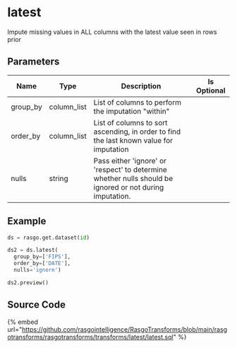 

# latest

Impute missing values in ALL columns with the latest value seen in rows prior

## Parameters

|   Name   |    Type     |                                               Description                                                | Is Optional |
| -------- | ----------- | -------------------------------------------------------------------------------------------------------- | ----------- |
| group_by | column_list | List of columns to perform the imputation "within"                                                       |             |
| order_by | column_list | List of columns to sort ascending, in order to find the last known value for imputation                  |             |
| nulls    | string      | Pass either 'ignore' or 'respect' to determine whether nulls should be ignored or not during imputation. |             |


## Example

```python
ds = rasgo.get.dataset(id)

ds2 = ds.latest(
  group_by=['FIPS'],
  order_by=['DATE'],
  nulls='ignore')

ds2.preview()
```

## Source Code

{% embed url="https://github.com/rasgointelligence/RasgoTransforms/blob/main/rasgotransforms/rasgotransforms/transforms/latest/latest.sql" %}

